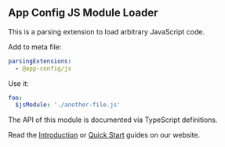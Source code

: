 ## App Config JS Module Loader

This is a parsing extension to load arbitrary JavaScript code.

Add to meta file:

```yaml
parsingExtensions:
  - @app-config/js
```

Use it:

```yaml
foo:
  $jsModule: './another-file.js'
```

The API of this module is documented via TypeScript definitions.

Read the [Introduction](https://app-config.dev/guide/intro/) or
[Quick Start](https://app-config.dev/guide/intro/quick-start/) guides on our website.
